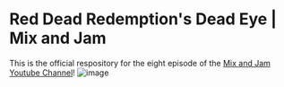 # Red Dead Redemption's Dead Eye | Mix and Jam

This is the official respository for the eight episode of the [Mix and Jam Youtube Channel](https://www.youtube.com/c/MixAndJam)!
![image](https://github.com/user-attachments/assets/8cae3889-3b40-4778-988d-b52cbd09281c)
